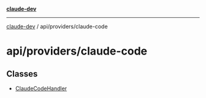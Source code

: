 [**claude-dev**](../../../README.md)

***

[claude-dev](../../../README.md) / api/providers/claude-code

# api/providers/claude-code

## Classes

- [ClaudeCodeHandler](classes/ClaudeCodeHandler.md)
